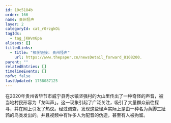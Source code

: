 ```yaml
---
id: 10c5184b
order: 166
name: 贵州怪声
layer: 2
categoryId: cat_r0rzgkOi
tagIds:
  - tag_jKWvm6pa
aliases: []
titledLinks:
  - title: "相关链接: 贵州怪声"
    url: https://www.thepaper.cn/newsDetail_forward_8108200.
parent: ""
relatedEntries: []
timelineEvents: []
nsfw: false
lastUpdated: 1758087125
---
```


在2020年贵州省毕节市威宁县秀水镇坚强村的大山里传出了一种奇怪的声音，被当地村民形容为「龙叫声」。这一现象引起了广泛关注，吸引了大量群众前往探寻，并在网上引发了热议。经过调查，发现这些怪声实际上是由一种名为黄脚三趾鹑的鸟类发出的。并且视频中有许多人为配音的伪造，甚至有人被拘留。